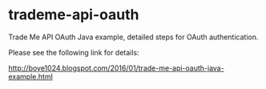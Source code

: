 # trademe-api-oauth
Trade Me API OAuth Java example, detailed steps for OAuth authentication.

Please see the following link for details:

http://boye1024.blogspot.com/2016/01/trade-me-api-oauth-java-example.html
